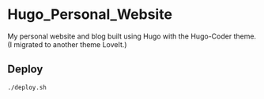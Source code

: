 # Hugo_Personal_Website

My personal website and blog built using Hugo with the Hugo-Coder theme. (I migrated to another theme LoveIt.)

## Deploy

```bash
./deploy.sh
```
